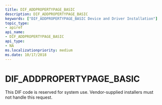 ```yaml
---
title: DIF_ADDPROPERTYPAGE_BASIC
description: DIF_ADDPROPERTYPAGE_BASIC
keywords: ["DIF_ADDPROPERTYPAGE_BASIC Device and Driver Installation"]
topic_type:
- apiref
api_name:
- DIF_ADDPROPERTYPAGE_BASIC
api_type:
- NA
ms.localizationpriority: medium
ms.date: 10/17/2018
---
```


# DIF_ADDPROPERTYPAGE_BASIC


This DIF code is reserved for system use. Vendor-supplied installers must not handle this request.

 

 





